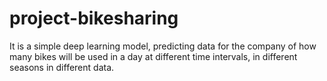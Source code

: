 # project-bikesharing
It is a simple deep learning model, predicting data for the company of how many bikes will be used in a day at different time intervals, in different seasons in different data.
